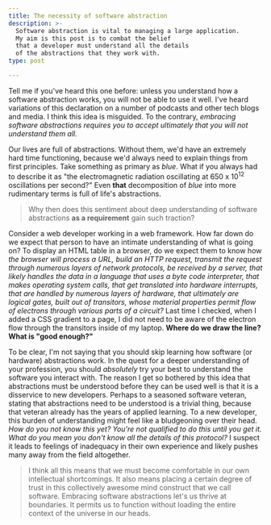 ```yaml
---
title: The necessity of software abstraction
description: >-
  Software abstraction is vital to managing a large application.
  My aim is this post is to combat the belief
  that a developer must understand all the details
  of the abstractions that they work with.
type: post

---
```


Tell me if you've heard this one before:
unless you understand how a software abstraction works,
you will not be able to use it well.
I've heard variations
of this declaration
on a number of podcasts
and other tech blogs
and media.
I think this idea is misguided.
To the contrary,
*embracing software abstractions
requires you to accept ultimately
that you will not understand them all.*

Our lives are full of abstractions.
Without them,
we'd have an extremely hard time functioning,
because we'd always need to explain things
from first principles.
Take something as primary as *blue*.
What if you always had to describe it as
"the electromagnetic radiation
oscillating at 650 x 10<sup>12</sup>
oscillations per second?"
Even **that** decomposition of *blue*
into more rudimentary terms
is full of life's abstractions.

> Why then does this sentiment
about deep understanding
of software abstractions
**as a requirement**
gain such traction?

Consider a web developer working
in a web framework.
How far down do we expect that person
to have an intimate understanding
of what is going on?
To display an HTML table
in a browser,
do we expect them to know how
*the browser will process a URL,
build an HTTP request,
transmit the request
through numerous layers
of network protocols,
be received by a server,
that likely handles the data
in a language
that uses a byte code interpreter,
that makes operating system calls,
that get translated into hardware interrupts,
that are handled by numerous layers
of hardware,
that ultimately are logical gates,
built out of transitors,
whose material properties permit flow
of electrons
through various parts
of a circuit?*
Last time I checked,
when I added a CSS gradient
to a page,
I did not need to be aware
of the electron flow
through the transitors
inside of my laptop.
**Where do we draw the line?
What is "good enough?"**

To be clear,
I'm not saying that you should skip learning
how software (or hardware) abstractions work.
In the quest for a deeper understanding
of your profession,
you should *absolutely* try your best
to understand
the software you interact with.
The reason I get so bothered
by this idea that abstractions
must be understood
before they can be used well
is that it is a disservice
to new developers.
Perhaps to a seasoned software veteran,
stating that abstractions
need to be understood
is a trivial thing,
because that veteran already has the years
of applied learning.
To a new developer,
this burden of understanding
might feel like a bludgeoning
over their head.
*How do you not know this yet?*
*You're not qualified to do this
until you get it.*
*What do you mean you don't know
all the details
of this protocol?*
I suspect it leads to feelings
of inadequacy
in their own experience
and likely pushes many away
from the field altogether.

> I think all this means
that we must become comfortable
in our own intellectual shortcomings.
It also means placing a certain degree
of trust
in this collectively awesome mind construct
that we call software.
Embracing software abstractions
let's us thrive
at boundaries.
It permits us
to function
without loading the entire context
of the universe
in our heads.
